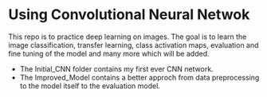 # Using Convolutional Neural Netwok 
This repo is to practice deep learning on images. 
The goal is to learn the image classification, transfer learning, class activation maps, 
evaluation and fine tuning of the model and many more which will be added.

- The Initial_CNN folder contains my first ever CNN network.
- The Improved_Model contains a better approch from data preprocessing to the model itself to the evaluation model. 


